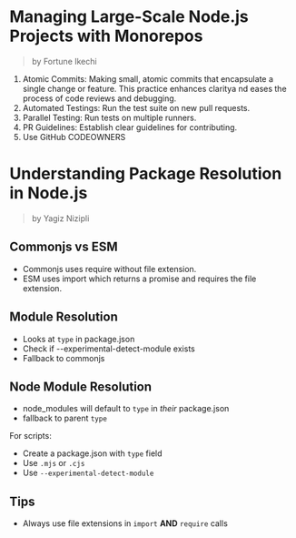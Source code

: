 # Managing Large-Scale Node.js Projects with Monorepos
> by Fortune Ikechi

1. Atomic Commits: Making small, atomic commits that encapsulate a single change or feature. This practice enhances claritya nd eases the process of code reviews and debugging.
2. Automated Testings: Run the test suite on new pull requests.
3. Parallel Testing: Run tests on multiple runners.
4. PR Guidelines: Establish clear guidelines for contributing.
5. Use GitHub CODEOWNERS

# Understanding Package Resolution in Node.js
> by Yagiz Nizipli

## Commonjs vs ESM
- Commonjs uses require without file extension.
- ESM uses import which returns a promise and requires the file extension.

## Module Resolution
- Looks at `type` in package.json
- Check if --experimental-detect-module exists
- Fallback to commonjs

## Node Module Resolution
- node_modules will default to `type` in *their* package.json
- fallback to parent `type`

For scripts:
- Create a package.json with `type` field
- Use `.mjs` or `.cjs`
- Use `--experimental-detect-module`

## Tips
- Always use file extensions in `import` **AND** `require` calls
